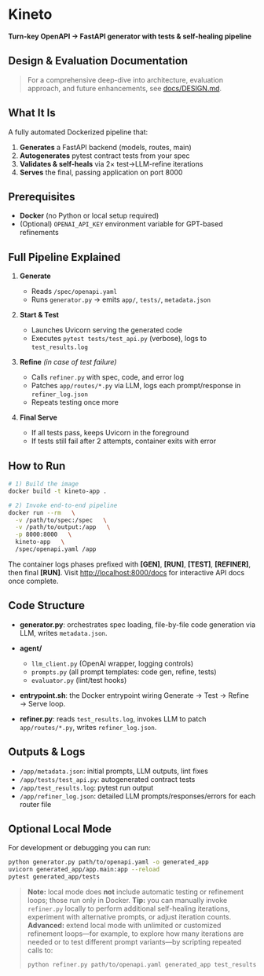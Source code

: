 # Kineto

**Turn-key OpenAPI → FastAPI generator with tests & self-healing pipeline**

## Design & Evaluation Documentation

> For a comprehensive deep-dive into architecture, evaluation approach, and future enhancements, see [docs/DESIGN.md](docs/DESIGN.md).

## What It Is

A fully automated Dockerized pipeline that:

1. **Generates** a FastAPI backend (models, routes, main)
2. **Autogenerates** pytest contract tests from your spec
3. **Validates & self-heals** via 2× test→LLM-refine iterations
4. **Serves** the final, passing application on port 8000

## Prerequisites

* **Docker** (no Python or local setup required)
* (Optional) `OPENAI_API_KEY` environment variable for GPT-based refinements

## Full Pipeline Explained

1. **Generate**

   * Reads `/spec/openapi.yaml`
   * Runs `generator.py` → emits `app/`, `tests/`, `metadata.json`

2. **Start & Test**

   * Launches Uvicorn serving the generated code
   * Executes `pytest tests/test_api.py` (verbose), logs to `test_results.log`

3. **Refine** *(in case of test failure)*

   * Calls `refiner.py` with spec, code, and error log
   * Patches `app/routes/*.py` via LLM, logs each prompt/response in `refiner_log.json`
   * Repeats testing once more

4. **Final Serve**

   * If all tests pass, keeps Uvicorn in the foreground
   * If tests still fail after 2 attempts, container exits with error

## How to Run

```bash
# 1) Build the image
docker build -t kineto-app .

# 2) Invoke end-to-end pipeline
docker run --rm   \
  -v /path/to/spec:/spec   \
  -v /path/to/output:/app   \
  -p 8000:8000   \
  kineto-app   \
  /spec/openapi.yaml /app
```

The container logs phases prefixed with **\[GEN]**, **\[RUN]**, **\[TEST]**, **\[REFINER]**, then final **\[RUN]**.
Visit [http://localhost:8000/docs](http://localhost:8000/docs) for interactive API docs once complete.

## Code Structure

* **generator.py**: orchestrates spec loading, file-by-file code generation via LLM, writes `metadata.json`.
* **agent/**

  * `llm_client.py` (OpenAI wrapper, logging controls)
  * `prompts.py` (all prompt templates: code gen, refine, tests)
  * `evaluator.py` (lint/test hooks)
* **entrypoint.sh**: the Docker entrypoint wiring Generate → Test → Refine → Serve loop.
* **refiner.py**: reads `test_results.log`, invokes LLM to patch `app/routes/*.py`, writes `refiner_log.json`.

## Outputs & Logs

* `/app/metadata.json`: initial prompts, LLM outputs, lint fixes
* `/app/tests/test_api.py`: autogenerated contract tests
* `/app/test_results.log`: pytest run output
* `/app/refiner_log.json`: detailed LLM prompts/responses/errors for each router file

## Optional Local Mode

For development or debugging you can run:

```bash
python generator.py path/to/openapi.yaml -o generated_app
uvicorn generated_app/app.main:app --reload
pytest generated_app/tests
```

> **Note:** local mode does **not** include automatic testing or refinement loops; those run only in Docker.
> **Tip:** you can manually invoke `refiner.py` locally to perform additional self-healing iterations, experiment with alternative prompts, or adjust iteration counts.
> **Advanced:** extend local mode with unlimited or customized refinement loops—for example, to explore how many iterations are needed or to test different prompt variants—by scripting repeated calls to:
>
> ```bash
> python refiner.py path/to/openapi.yaml generated_app test_results.log
> ```
